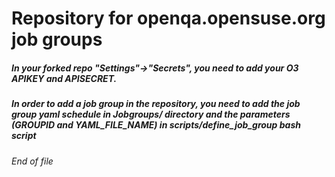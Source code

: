 # Repository for openqa.opensuse.org job groups

##### In your forked repo "Settings"->"Secrets", you need to add your O3 APIKEY and APISECRET.

##### In order to add a job group in the repository, you need to add the job group yaml schedule in Jobgroups/ directory and the parameters (GROUPID and YAML_FILE_NAME) in scripts/define_job_group bash script

###### End of file
